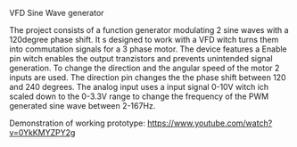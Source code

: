 VFD Sine Wave generator

The project consists of a function generator modulating 2 sine waves with a 120degree phase shift. 
It s designed to work with a VFD witch turns them into commutation signals for a 3 phase motor.
The device features a Enable pin witch enables the output tranzistors and prevents unintended signal generation.
To change the direction and the angular speed of the motor 2 inputs are used.
The direction pin changes the the phase shift between 120 and 240 degrees.
The analog input uses a input signal 0-10V witch ich scaled down to the 0-3.3V range to change the frequency of the PWM generated sine wave between 2-167Hz.

Demonstration of working prototype:
https://www.youtube.com/watch?v=0YkKMYZPY2g
